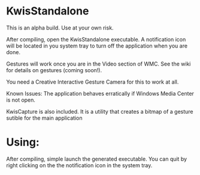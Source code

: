 KwisStandalone
==============

This is an alpha build.  Use at your own risk.


After compiling, open the KwisStandalone executable.  A notification icon will be located in you system tray to turn off
the application when you are done.

Gestures will work once you are in the Video section of WMC. See the wiki for details on gestures (coming soon!).

You need a Creative Interactive Gesture Camera for this to work at all.

Known Issues:
The application behaves erratically if Windows Media Center is not open.


KwisCapture is also included.  It is a utility that creates a bitmap of a gesture sutible for the main application

Using:
======
After compiling, simple launch the generated executable.  You can quit by right clicking on the the notification icon in
the system tray.
